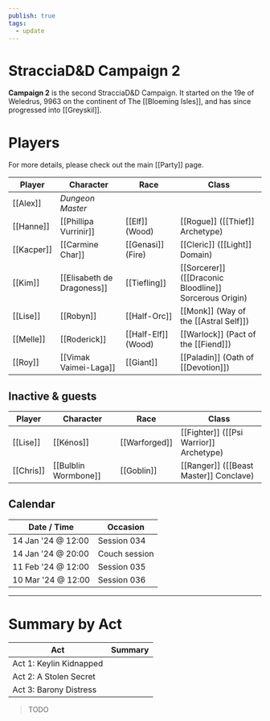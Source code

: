 ```yaml
---
publish: true
tags:
  - update
---
```

# StracciaD&D Campaign 2
**Campaign 2** is the second StracciaD&D Campaign. It started on the 19e of Weledrus, 9963 on the continent of The [[Bloeming Isles]], and has since progressed into [[Greyskil]]. 
# Players
For more details, please check out the main [[Party]] page.

| Player | Character | Race | Class |
| ---- | ---- | ---- | ---- |
| [[Alex]] | *Dungeon Master* |  |  |
| [[Hanne]] | [[Phillipa Vurrinir]] | [[Elf]] (Wood) | [[Rogue]] ([[Thief]] Archetype) |
| [[Kacper]] | [[Carmine Char]] | [[Genasi]] (Fire) | [[Cleric]] ([[Light]] Domain) |
| [[Kim]] | [[Elisabeth de Dragoness]] | [[Tiefling]] | [[Sorcerer]] ([[Draconic Bloodline]] Sorcerous Origin) |
| [[Lise]] | [[Robyn]] | [[Half-Orc]] | [[Monk]] (Way of the [[Astral Self]]) |
| [[Melle]] | [[Roderick]] | [[Half-Elf]] (Wood) | [[Warlock]] (Pact of the [[Fiend]]) |
| [[Roy]] | [[Vimak Vaimei-Laga]] | [[Giant]] | [[Paladin]] (Oath of [[Devotion]]) |
## Inactive & guests
| Player | Character | Race | Class |
| ---- | ---- | ---- | ---- |
| [[Lise]] | [[Kénos]] | [[Warforged]] | [[Fighter]] ([[Psi Warrior]] Archetype) |
| [[Chris]] | [[Bulblin Wormbone]] | [[Goblin]] | [[Ranger]] ([[Beast Master]] Conclave) |
## Calendar
| Date / Time | Occasion |
| ---- | ---- |
| 14 Jan '24 @ 12:00 | Session 034 |
| 14 Jan '24 @ 20:00 | Couch session |
| 11 Feb '24 @ 12:00 | Session 035 |
| 10 Mar '24 @ 12:00 | Session 036 |
***
# Summary by Act
| Act | Summary |
| ---- | ---- |
| Act 1: Keylin Kidnapped |  |
| Act 2: A Stolen Secret |  |
| Act 3: Barony Distress |  |
> TODO